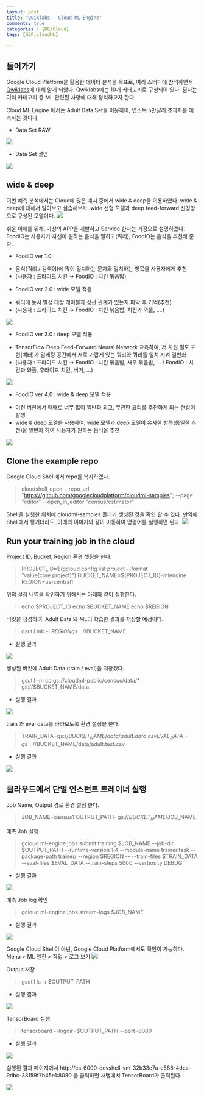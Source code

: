 ```yaml
---
layout: post
title: "Qwiklabs - Cloud ML Engine"
comments: true
categories : [DE/Cloud]
tags: [GCP,cloudML]

---
```



## 들어가기

 Google Cloud Platform을 활용한 데이터 분석을 목표로, 여러 스터디에 참석하면서 [Qwiklabs](https://google.qwiklabs.com)에 대해 알게 되었다. 
 Qwiklabs에는 10개 카테고리로 구성되어 있다. 필자는 여러 카테고리 중 ML 관련된 사항에 대해 정리하고자 한다. 

 Cloud ML Engine 에서는 Adult Data Set을 이용하여, 연소득 5만달러 초과자를 예측하는 것이다. 

 * Data Set RAW 
 <img src='https://www.dropbox.com/s/v44k75rp41067j2/1.png?raw=1'>

 * Data Set 설명
 <img src='https://www.dropbox.com/s/w9afbqruog9kpe3/2.png?raw=1'>

## wide & deep

 이번 예측 분석에서는 Cloud에 많은 예시 중에서 wide & deep을 이용하였다. wide & deep에 대해서 알아보고 실습해보자.
 wide 선형 모델과 deep feed-forward 신경망으로 구성된 모델이다. 
 <img src='https://www.dropbox.com/s/xorzq7k1n7oxu45/4.png?raw=1'>

 쉬운 이해를 위해, 가상의 APP을 개발하고 Service 한다는 가정으로 설명하겠다. 
 FoodIO는 사용자가 자신이 원하는 음식을 말하고(쿼리), FoodIO는 음식을 추천해 준다.

 * FoodIO ver 1.0
 - 음식(쿼리 / 검색어)에 많이 일치하는 문자와 일치하는 항목을 사용자에게 추천 
 - (사용자 : 프라이드 치킨 → FoodIO : 치킨 볶음밥)

 * FoodIO ver 2.0 : wide 모델 적용
 - 쿼리에 동시 발생 대상 레이블과 상관 관계가 있는지 파악 후 기억(추천)
 - (사용자 : 프라이드 치킨 → FoodIO : 치킨 볶음밥, 치킨과 와플, ....)
 <img src='https://www.dropbox.com/s/xorzq7k1n7oxu45/4.png?raw=1'>

 * FoodIO ver 3.0 : deep 모델 적용
 - TensorFlow Deep Feed-Forward Neural Network 교육하여, 저 차원 밀도 표현(벡터)가 임베팅 공간에서 서로 가깝게 있는 쿼리와 
 쿼리를 일치 시켜 일반화
 - (사용자 : 프라이드 치킨 → FoodIO : 치킨 볶음밥, 새우 볶음밥, ... / FoodIO : 치킨과 와플, 후라이드 치킨, 버거, ...)
 <img src='https://www.dropbox.com/s/zzjpawnss1wjdwm/6.png?raw=1'>

 * FoodIO ver 4.0 : wide & deep 모델 적용
 - 이전 버전에서 때때로 너무 많이 일반화 되고, 무관한 요리를 추천하게 되는 현상이 발생
 - wide & deep 모델을 사용하여, wide 모델과 deep 모델이 유사한 항목(동일한 추천)을 일반화 하여 사용자가 원하는 음식을 추천 
 <img src='https://www.dropbox.com/s/lll2y4s78iuvhnm/7.png?raw=1'>

## Clone the example repo
 
 Google Cloud Shell에서 repo를 복사하겠다.
 > cloudshell_open --repo_url "https://github.com/googlecloudplatform/cloudml-samples"; --page "editor" --open_in_editor "census/estimator"

 Shell을 실행한 위치에 cloudml-samples 폴더가 생성된 것을 확인 할 수 있다. 만약에 Shell에서 튕기더라도, 아래의 이미지와 같이 이동하여
 명령어를 실행하면 된다.
 <img src='https://www.dropbox.com/s/wen85jqzhlmt3rm/8.png?raw=1'>

## Run your training job in the cloud

 Project ID, Bucket, Region 환경 셋팅을 한다.
 > PROJECT_ID=$(gcloud config list project --format "value(core.project)") 
 > BUCKET_NAME=${PROJECT_ID}-mlengine 
 > REGION=us-central1

 위의 설정 내역을 확인하기 위해서는 아래와 같이 실행한다.
 > echo $PROJECT_ID
 > echo $BUCKET_NAME
 > echo $REGION

 버킷을 생성하여, Adult Data 와 ML이 학습한 결과를 저장할 예정이다.
 > gsutil mb -l $REGION gs://$BUCKET_NAME
 
 - 실행 결과
 <img src='https://www.dropbox.com/s/30coyg1vs4yggx4/9.png?raw=1'>

 생성된 버킷에 Adult Data (train / eval)을 저장겠다.
 > gsutil -m cp gs://cloudml-public/census/data/* gs://$BUCKET_NAME/data

 - 실행 결과
 <img src='https://www.dropbox.com/s/fskcc71mv689xmp/10.png?raw=1'>

 train 과 eval data를 바라보도록 환경 설정을 한다.
 > TRAIN_DATA=gs://$BUCKET_NAME/data/adult.data.csv 
 > EVAL_DATA=gs://$BUCKET_NAME/data/adult.test.csv

 - 실행 결과
 <img src='https://www.dropbox.com/s/7b38kiu0pss7zcd/11.png?raw=1'>

## 클라우드에서 단일 인스턴트 트레이너 실행

 Job Name, Output 경로 환경 설정 한다. 
 > JOB_NAME=census1 
 > OUTPUT_PATH=gs://$BUCKET_NAME/$JOB_NAME 
 
 예측 Job 실행
 > gcloud ml-engine jobs submit training $JOB_NAME --job-dir $OUTPUT_PATH --runtime-version 1.4 --module-name trainer.task --package-path trainer/ --region $REGION -- --train-files $TRAIN_DATA --eval-files $EVAL_DATA --train-steps 5000 --verbosity DEBUG

 - 실행 결과
 <img src='https://www.dropbox.com/s/tbs37no4i1vnikb/13.png?raw=1'>

 예측 Job log 확인
 > gcloud ml-engine jobs stream-logs $JOB_NAME

 - 실행 결과
 <img src='https://www.dropbox.com/s/3juijq5krnxyuq2/14.png?raw=1'>

 Google Cloud Shell이 아닌, Google Cloud Platform에서도 확인이 가능하다. Menu > ML 엔진 > 작업 > 로그 보기
 <img src='https://www.dropbox.com/s/1gl36t9bpa73ar9/15.png?raw=1'>

 Output 저장
 > gsutil ls -r $OUTPUT_PATH

 - 실행 결과
 <img src='https://www.dropbox.com/s/nhahh1h722k5o0b/16.png?raw=1'>

 TensorBoard 실행
 > tensorboard --logdir=$OUTPUT_PATH --port=8080

 - 실행 결과
 <img src='https://www.dropbox.com/s/atawx2a512bh5it/17.png?raw=1'>
 
 실행된 결과 페이지에서 http://cs-6000-devshell-vm-32b33e7a-e588-4dca-9dbc-38159f7b45e1:8080 을 클릭하면 새탭에서
 TensorBoard가 출력된다.

 <img src='https://www.dropbox.com/s/hb2jw018mxet0ok/18.png?raw=1'>
